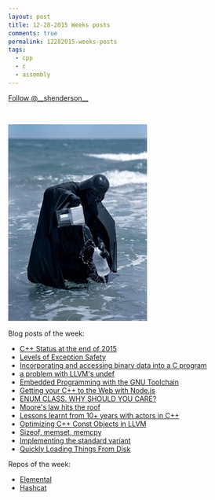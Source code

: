 ```yaml
---
layout: post
title: 12-28-2015 Weeks posts
comments: true
permalink: 12282015-weeks-posts
tags:
  - cpp
  - c
  - assembly
---
```


<div><!-- <a href="https://twitter.com/share" class="twitter-share-button" data-via="__shenderson__">Tweet</a> --><a class="twitter-follow-button" data-show-count="false" href="https://twitter.com/__shenderson__">Follow @__shenderson__</a> <script>!function(d,s,id){var js,fjs=d.getElementsByTagName(s)[0],p=/^http:/.test(d.location)?'http':'https';if(!d.getElementById(id)){js=d.createElement(s);js.id=id;js.src=p+'://platform.twitter.com/widgets.js';fjs.parentNode.insertBefore(js,fjs);}}(document, 'script', 'twitter-wjs');</script></div>

<script>!function(d,s,id){var js,fjs=d.getElementsByTagName(s)[0];if(!d.getElementById(id)){js=d.createElement(s);js.id=id;js.src="//platform.twitter.com/widgets.js";fjs.parentNode.insertBefore(js,fjs);}}(document,"script","twitter-wjs");</script>

&nbsp;

![](/uploads/versions/vader_water---x----283-400x---.jpg)

Blog posts of the week:

* [C++ Status at the end of 2015](http://www.bfilipek.com/2015/12/c-status-at-end-of-2015.html)
* [Levels of Exception Safety](http://arne-mertz.de/2015/12/levels-of-exception-safety/)
* [Incorporating and accessing binary data into a C program](http://smackerelofopinion.blogspot.de/2015/12/incorporating-and-accesses-binary-data.html?utm_content=buffercdd33&amp;utm_medium=social&amp;utm_source=twitter.com&amp;utm_campaign=buffer)
* [a problem with LLVM's undef](http://www.playingwithpointers.com/problem-with-undef.html?utm_content=buffer7c2d6&amp;utm_medium=social&amp;utm_source=twitter.com&amp;utm_campaign=buffer)
* [Embedded Programming with the GNU Toolchain](http://www.bravegnu.org/gnu-eprog/?utm_content=bufferfdd2a&amp;utm_medium=social&amp;utm_source=twitter.com&amp;utm_campaign=buffer)
* [Getting your C++ to the Web with Node.js](http://blog.scottfrees.com/getting-your-c-to-the-web-with-node-js?utm_content=buffera86bb&amp;utm_medium=social&amp;utm_source=twitter.com&amp;utm_campaign=buffer)
* [ENUM CLASS. WHY SHOULD YOU CARE?](https://katecpp.wordpress.com/2015/12/28/enum-class/?utm_content=buffer65f82&amp;utm_medium=social&amp;utm_source=twitter.com&amp;utm_campaign=buffer)
* [Moore's law hits the roof](http://www.agner.org/optimize/blog/read.php?i=417)
* [Lessons learnt from 10+ years with actors in C++](http://sourceforge.net/p/sobjectizer/wiki/Lessons%20learnt%20from%2010+%20years%20with%20actors%20in%20C++/?utm_content=buffere6cf9&amp;utm_medium=social&amp;utm_source=twitter.com&amp;utm_campaign=buffer)
* [Optimizing C++ Const Objects in LLVM](https://docs.google.com/document/d/112O-Q_XrbrU1I4P-oiLCN9u86Qg_BYBdcDsmh7Pn9Nw/mobilebasic?pref=2&amp;pli=1&amp;utm_content=buffercfc09&amp;utm_medium=social&amp;utm_source=twitter.com&amp;utm_campaign=buffer)
* [Sizeof, memset, memcpy](http://dorinlazar.ro/sizeof-memset-memcpy/?utm_content=buffer65f7a&amp;utm_medium=social&amp;utm_source=twitter.com&amp;utm_campaign=buffer)
* [Implementing the standard variant](https://thenewcpp.wordpress.com/2015/12/22/implementing-the-standard-variant/?utm_content=buffer8052f&amp;utm_medium=social&amp;utm_source=twitter.com&amp;utm_campaign=buffer)
* [Quickly Loading Things From Disk](http://probablydance.com/2015/12/19/quickly-loading-things-from-disk/?utm_content=buffer37cf2&amp;utm_medium=social&amp;utm_source=twitter.com&amp;utm_campaign=buffer)


Repos of the week:

* [Elemental](https://github.com/elemental/Elemental?utm_content=buffer83b26&amp;utm_medium=social&amp;utm_source=twitter.com&amp;utm_campaign=buffer)
* [Hashcat](https://github.com/hashcat/?utm_content=buffer417b0&amp;utm_medium=social&amp;utm_source=twitter.com&amp;utm_campaign=buffer)